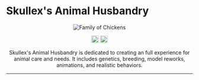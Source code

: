<h1>Skullex's Animal Husbandry</h1>

<p align="center">
    <img src="https://i.imgur.com/jbmZdOj.jpeg" alt="Family of Chickens"/>
    </p>
    <p align="center">
    <img src="https://img.shields.io/github/directory-file-count/ChromeSkullex/chicken_mod?style=for-the-badge&color=%23d4914e" alt="Release" height="20"/>
    <img src="https://img.shields.io/github/commit-activity/w/ChromeSkullex/chicken_mod?style=for-the-badge&logo=github&color=%23d4914e"alt="Commits" height="20"/>
    </p>
    <p align="center">
        Skullex's Animal Husbandry is dedicated to creating an full experience for animal care and needs. It includes genetics, breeding, model reworks, animations, and realistic behaviors.
    </p>
    <hr>
    <br>
  
